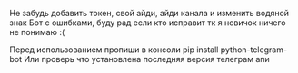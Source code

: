 Не забудь добавить токен, свой айди, айди канала и изменить водяной знак
Бот с ошибками, буду рад если кто исправит тк я новичок ничего не понимаю :(

Перед использованием пропиши в консоли pip install python-telegram-bot 
Или проверь что установлена последняя версия телеграм апи
